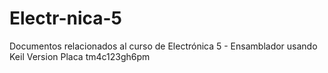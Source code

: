 # Electr-nica-5
Documentos relacionados al curso de Electrónica 5 - Ensamblador usando Keil Version Placa tm4c123gh6pm
